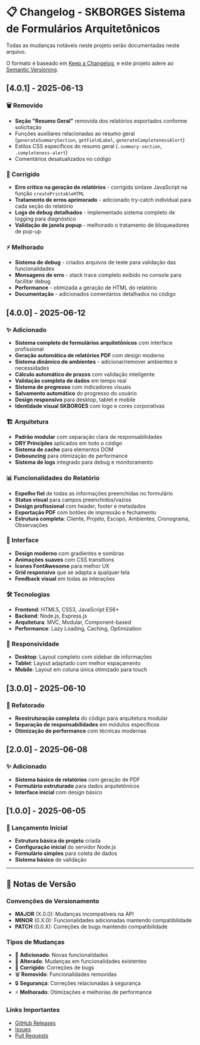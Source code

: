 # 📋 Changelog - SKBORGES Sistema de Formulários Arquitetônicos

Todas as mudanças notáveis neste projeto serão documentadas neste arquivo.

O formato é baseado em [Keep a Changelog](https://keepachangelog.com/pt-BR/1.0.0/),
e este projeto adere ao [Semantic Versioning](https://semver.org/lang/pt-BR/).

## [4.0.1] - 2025-06-13

### 🗑️ Removido
- **Seção "Resumo Geral"** removida dos relatórios exportados conforme solicitação
- Funções auxiliares relacionadas ao resumo geral (`generateSummarySection`, `getFieldLabel`, `generateCompletenessAlert`)
- Estilos CSS específicos do resumo geral (`.summary-section`, `.completeness-alert`)
- Comentários desatualizados no código

### 🔧 Corrigido
- **Erro crítico na geração de relatórios** - corrigida sintaxe JavaScript na função `createPrintableHTML`
- **Tratamento de erros aprimorado** - adicionado try-catch individual para cada seção do relatório
- **Logs de debug detalhados** - implementado sistema completo de logging para diagnóstico
- **Validação de janela popup** - melhorado o tratamento de bloqueadores de pop-up

### ⚡ Melhorado
- **Sistema de debug** - criados arquivos de teste para validação das funcionalidades
- **Mensagens de erro** - stack trace completo exibido no console para facilitar debug
- **Performance** - otimizada a geração de HTML do relatório
- **Documentação** - adicionados comentários detalhados no código

## [4.0.0] - 2025-06-12

### ✨ Adicionado
- **Sistema completo de formulários arquitetônicos** com interface profissional
- **Geração automática de relatórios PDF** com design moderno
- **Sistema dinâmico de ambientes** - adicionar/remover ambientes e necessidades
- **Cálculo automático de prazos** com validação inteligente
- **Validação completa de dados** em tempo real
- **Sistema de progresso** com indicadores visuais
- **Salvamento automático** do progresso do usuário
- **Design responsivo** para desktop, tablet e mobile
- **Identidade visual SKBORGES** com logo e cores corporativas

### 🏗️ Arquitetura
- **Padrão modular** com separação clara de responsabilidades
- **DRY Principles** aplicados em todo o código
- **Sistema de cache** para elementos DOM
- **Debouncing** para otimização de performance
- **Sistema de logs** integrado para debug e monitoramento

### 📊 Funcionalidades do Relatório
- **Espelho fiel** de todas as informações preenchidas no formulário
- **Status visual** para campos preenchidos/vazios
- **Design profissional** com header, footer e metadados
- **Exportação PDF** com botões de impressão e fechamento
- **Estrutura completa**: Cliente, Projeto, Escopo, Ambientes, Cronograma, Observações

### 🎨 Interface
- **Design moderno** com gradientes e sombras
- **Animações suaves** com CSS transitions
- **Ícones FontAwesome** para melhor UX
- **Grid responsivo** que se adapta a qualquer tela
- **Feedback visual** em todas as interações

### 🛠️ Tecnologias
- **Frontend**: HTML5, CSS3, JavaScript ES6+
- **Backend**: Node.js, Express.js
- **Arquitetura**: MVC, Modular, Component-based
- **Performance**: Lazy Loading, Caching, Optimization

### 📱 Responsividade
- **Desktop**: Layout completo com sidebar de informações
- **Tablet**: Layout adaptado com melhor espaçamento
- **Mobile**: Layout em coluna única otimizado para touch

## [3.0.0] - 2025-06-10

### 🔄 Refatorado
- **Reestruturação completa** do código para arquitetura modular
- **Separação de responsabilidades** em módulos específicos
- **Otimização de performance** com técnicas modernas

## [2.0.0] - 2025-06-08

### ✨ Adicionado
- **Sistema básico de relatórios** com geração de PDF
- **Formulário estruturado** para dados arquitetônicos
- **Interface inicial** com design básico

## [1.0.0] - 2025-06-05

### 🎉 Lançamento Inicial
- **Estrutura básica do projeto** criada
- **Configuração inicial** do servidor Node.js
- **Formulário simples** para coleta de dados
- **Sistema básico** de validação

---

## 📝 Notas de Versão

### Convenções de Versionamento
- **MAJOR** (X.0.0): Mudanças incompatíveis na API
- **MINOR** (0.X.0): Funcionalidades adicionadas mantendo compatibilidade
- **PATCH** (0.0.X): Correções de bugs mantendo compatibilidade

### Tipos de Mudanças
- 🎉 **Adicionado**: Novas funcionalidades
- 🔄 **Alterado**: Mudanças em funcionalidades existentes
- 🔧 **Corrigido**: Correções de bugs
- 🗑️ **Removido**: Funcionalidades removidas
- 🔒 **Segurança**: Correções relacionadas à segurança
- ⚡ **Melhorado**: Otimizações e melhorias de performance

### Links Importantes
- [GitHub Releases](https://github.com/SEU_USUARIO/skborges-formularios-arquitetonicos/releases)
- [Issues](https://github.com/SEU_USUARIO/skborges-formularios-arquitetonicos/issues)
- [Pull Requests](https://github.com/SEU_USUARIO/skborges-formularios-arquitetonicos/pulls)
